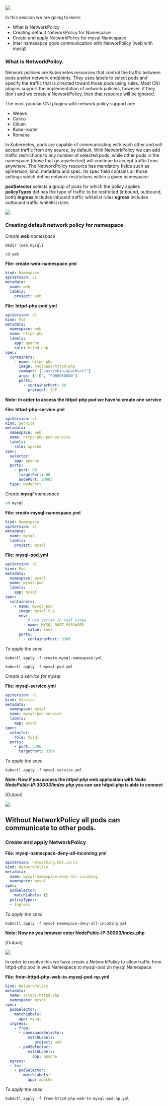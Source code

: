 <img src="../images/c4logo.png">

In this session we are going to learn: 
- What is NetworkPolicy
- Creating default NetworkPolicy for Namespace
- Create and apply NetworkPolicy for mysql Namespace
- Inter namesapce pods communication with NetworPolicy (web with mysql)

### What is NetworkPolicy.
Network policies are Kubernetes resources that control the traffic between pods and/or network endpoints. They uses labels to select pods and specify the traffic that is directed toward those pods using rules. Most CNI plugins support the implementation of network policies, however, if they don't and we create a NetworkPolicy, then that resource will be ignored.

The most popular CNI plugins with network policy support are:

- Weave
- Calico
- Cilium
- Kube-router
- Romana

In Kubernetes, pods are capable of communicating with each other and will accept traffic from any source, by default. With NetworkPolicy we can add traffic restrictions to any number of selected pods, while other pods in the namespace (those that go unselected) will continue to accept traffic from anywhere. The NetworkPolicy resource has mandatory fields such as apiVersion, kind, metadata and spec. Its spec field contains all those settings which define network restrictions within a given namespace:

**podSelector** selects a group of pods for which the policy applies
**policyTypes** defines the type of traffic to be restricted (inbound, outbound, both)
**ingress** includes inbound traffic whitelist rules
**egress** includes outbound traffic whitelist rules

<img src="../images/NetworkPolicy.png">

### Creating default network policy for namespace
*Create **web** namespace*
```
mkdir {web,mysql}

cd web
```

__File: create-web-namespace.yml__

```yml
kind: Namespace
apiVersion: v1
metadata:
  name: web
  labels:
    project: web
```

__File: httpd-php-pod.yml__

```yml
apiVersion: v1
kind: Pod
metadata:
  namespace: web
  name: httpd-php
  labels:
    app: apache
    role: httpd-php 
spec:
  containers:
    - name: httpd-php
      image: c4clouds/httpd-php
      command: ["/usr/sbin/apachectl"]
      args: ["-D", "FOREGROUND"]
      ports:
        - containerPort: 80
          protocol: TCP
```
**Note: In order to access the httpd-php pod we have to create one service**

__File: httpd-php-service.yml__

```yml
apiVersion: v1
kind: Service
metadata:
  namespace: web
  name: httpd-php-pod-service
  labels:
    role: apache
spec:
  selector:
    app: apache
  ports:
    - port: 80
      targetPort: 80
      nodePort: 30003
  type: NodePort
```


*Create **mysql** namespace*

```bash
cd mysql
```
__File: create-mysql-namespace.yml__

```yml
kind: Namespace
apiVersion: v1
metadata:
  name: mysql
  labels:
    project: mysql
```

__File: mysql-pod.yml__

```yml
apiVersion: v1
kind: Pod
metadata:
  namespace: mysql
  name: mysql-pod
  labels:
    app: mysql
spec:
  containers:
    - name: mysql-pod
      image: mysql:5.6
      env:
          # Use secret in real usage
        - name: MYSQL_ROOT_PASSWORD
          value: root
      ports:
        - containerPort: 3306
```
*To apply the spec*

```
kubectl apply -f create-mysql-namespace.yml

kubectl apply -f mysql-pod.yml
```

*Create a service for mysql*

__File: mysql-service.yml__

```yml
apiVersion: v1
kind: Service
metadata:
  namespace: mysql
  name: mysql-pod-service
  labels:
    app: mysql
spec:
  selector:
    role: mysql
  ports:
    - port: 3306
      targetPort: 3306
```

*To apply the spec*

```
kubectl apply -f mysql-service.yml
```

**Note: Now if you access the *httpd-php* web application with Node *NodePublc-IP:30003/index.php* you can see httpd-php is able to connect**

[Output]

<img src="../images/php-connect-mysql.PNG">

## Without NetworkPolicy all pods can communicate to other pods.


### Create and apply NetworkPolicy

__File: mysql-namespace-deny-all-incoming.yml__

```yml
apiVersion: networking.k8s.io/v1
kind: NetworkPolicy
metadata:
  name: mysql-namespace-deny-all-incoming
  namespace: mysql
spec:
  podSelector:
    matchLabels: {}
  policyTypes:
  - Ingress
```

*To apply the spec*

```
kubectl apply -f mysql-namespace-deny-all-incoming.yml
```

**Note: Now no you browser enter NodePublc-IP:30003/index.php**

[Output]

<img src="../images/httpd-mysql-error.PNG">

In order to resolve this we have create a NetworkPolicy to allow traffic from httpd-php pod in web Namespace to mysql-pod on mysql Namespace. 

__File: from-httpd-php-web-to-mysql-pod-np.yml__

```yml
kind: NetworkPolicy
metadata:
  name: access-httpd-php
  namespace: mysql
spec:
  podSelector:
    matchLabels:
      app: mysql
  ingress:
    - from:
      - namespaceSelector:
          matchLabels:
             project: web
      - podSelector:
          matchLabels:
            app: apache
  egress:
  - to:
    - podSelector:
        matchLabels:
          app: apache
```     

*To apply the spec*

```
kubectl apply -f from-httpd-php-web-to-mysql-pod-np.yml
```
